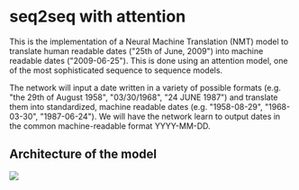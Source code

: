 # seq2seq with attention
This is the implementation of a Neural Machine Translation (NMT) model to translate human readable dates ("25th of June, 2009") into machine readable dates ("2009-06-25"). This is done using an attention model, one of the most sophisticated sequence to sequence models.

The network will input a date written in a variety of possible formats (e.g. "the 29th of August 1958", "03/30/1968", "24 JUNE 1987") and translate them into standardized, machine readable dates (e.g. "1958-08-29", "1968-03-30", "1987-06-24"). We will have the network learn to output dates in the common machine-readable format YYYY-MM-DD.

## Architecture of the model 
![](images/attn_model.png)